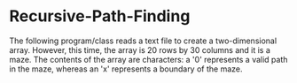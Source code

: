 # Recursive-Path-Finding
The following program/class reads a text file to create a two-dimensional array. However, this time, the array is 20 rows by 30 columns and it is a maze. The contents of the array are characters: a '0' represents a valid path in the maze, whereas an 'x' represents a boundary of the maze.
